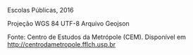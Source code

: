 Escolas Públicas, 2016

Projeção WGS 84
UTF-8
Arquivo Geojson


Fonte: Centro de Estudos da Metrópole (CEM). 
Disponível em http://centrodametropole.fflch.usp.br

